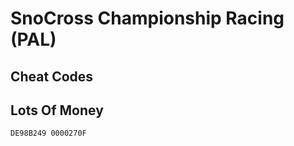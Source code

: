 # SnoCross Championship Racing (PAL)

## Cheat Codes

## Lots Of Money

```
DE98B249 0000270F

```

